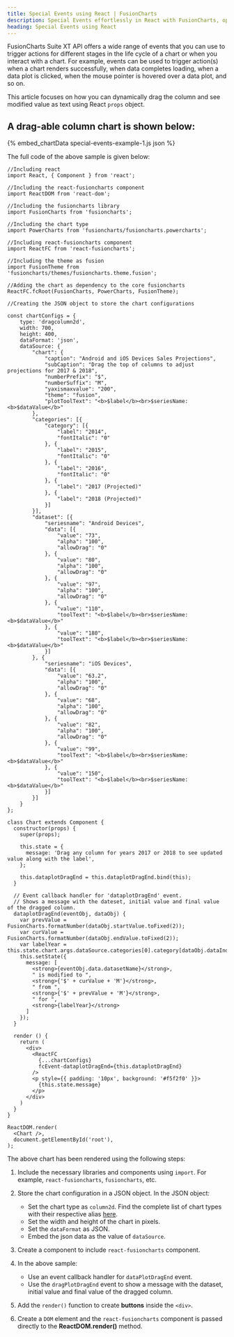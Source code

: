 ```yaml
---
title: Special Events using React | FusionCharts
description: Special Events effortlessly in React with FusionCharts, optimizing your data visualization capabilities for web applications seamlessly.
heading: Special Events using React
---
```


FusionCharts Suite XT API offers a wide range of events that you can use to trigger actions for different stages in the life cycle of a chart or when you interact with a chart. For example, events can be used to trigger action(s) when a chart renders successfully, when data completes loading, when a data plot is clicked, when the mouse pointer is hovered over a data plot, and so on.

This article focuses on how you can dynamically drag the column and see modified value as text using React `props` object.

## A drag-able column chart is shown below:

{% embed_chartData special-events-example-1.js json %}

The full code of the above sample is given below:

```
//Including react
import React, { Component } from 'react';

//Including the react-fusioncharts component
import ReactDOM from 'react-dom';

//Including the fusioncharts library
import FusionCharts from 'fusioncharts';

//Including the chart type
import PowerCharts from 'fusioncharts/fusioncharts.powercharts';

//Including react-fusioncharts component
import ReactFC from 'react-fusioncharts';

//Including the theme as fusion
import FusionTheme from 'fusioncharts/themes/fusioncharts.theme.fusion';

//Adding the chart as dependency to the core fusioncharts
ReactFC.fcRoot(FusionCharts, PowerCharts, FusionTheme);

//Creating the JSON object to store the chart configurations

const chartConfigs = {
	type: 'dragcolumn2d',
	width: 700,
	height: 400,
	dataFormat: 'json',
	dataSource: {
	    "chart": {
	        "caption": "Android and iOS Devices Sales Projections",
	        "subCaption": "Drag the top of columns to adjust projections for 2017 & 2018",
	        "numberPrefix": "$",
	        "numberSuffix": "M",
	        "yaxismaxvalue": "200",
	        "theme": "fusion",
	        "plotToolText": "<b>$label</b><br>$seriesName: <b>$dataValue</b>"
	    },
	    "categories": [{
	        "category": [{
                "label": "2014",
                "fontItalic": "0"
            }, {
                "label": "2015",
                "fontItalic": "0"
            }, {
                "label": "2016",
                "fontItalic": "0"
            }, {
                "label": "2017 (Projected)"
            }, {
                "label": "2018 (Projected)"
            }]
	    }],
	    "dataset": [{
	        "seriesname": "Android Devices",
	        "data": [{
                "value": "73",
                "alpha": "100",
                "allowDrag": "0"
            }, {
                "value": "80",
                "alpha": "100",
                "allowDrag": "0"
            }, {
                "value": "97",
                "alpha": "100",
                "allowDrag": "0"
            }, {
                "value": "110",
                "toolText": "<b>$label</b><br>$seriesName: <b>$dataValue</b>"
            }, {
                "value": "180",
                "toolText": "<b>$label</b><br>$seriesName: <b>$dataValue</b>"
            }]
        }, {
            "seriesname": "iOS Devices",
            "data": [{
                "value": "63.2",
                "alpha": "100",
                "allowDrag": "0"
            }, {
                "value": "68",
                "alpha": "100",
                "allowDrag": "0"
            }, {
                "value": "82",
                "alpha": "100",
                "allowDrag": "0"
            }, {
                "value": "99",
                "toolText": "<b>$label</b><br>$seriesName: <b>$dataValue</b>"
            }, {
                "value": "150",
                "toolText": "<b>$label</b><br>$seriesName: <b>$dataValue</b>"
            }]
	    }]
	}
};

class Chart extends Component {
  constructor(props) {
    super(props);

    this.state = {
      message: 'Drag any column for years 2017 or 2018 to see updated value along with the label',
    };

    this.dataplotDragEnd = this.dataplotDragEnd.bind(this);
  }

  // Event callback handler for 'dataplotDragEnd' event.
  // Shows a message with the dateset, initial value and final value of the dragged column.
  dataplotDragEnd(eventObj, dataObj) {
    var prevValue = FusionCharts.formatNumber(dataObj.startValue.toFixed(2));
    var curValue = FusionCharts.formatNumber(dataObj.endValue.toFixed(2));
    var labelYear = this.state.chart.args.dataSource.categories[0].category[dataObj.dataIndex].label
    this.setState({
      message: [
        <strong>{eventObj.data.datasetName}</strong>,
        " is modified to ",
        <strong>{'$' + curValue + 'M'}</strong>,
        " from ",
        <strong>{'$' + prevValue + 'M'}</strong>,
        " for ",
        <strong>{labelYear}</strong>
      ]
    });
  }

  render () {
    return (
      <div>
        <ReactFC
          {...chartConfigs}
          fcEvent-dataplotDragEnd={this.dataplotDragEnd}
        />
        <p style={{ padding: '10px', background: '#f5f2f0' }}>
          {this.state.message}
        </p>
      </div>
    )
  }
}

ReactDOM.render(
  <Chart />,
  document.getElementById('root'),
);
```

The above chart has been rendered using the following steps:

1. Include the necessary libraries and components using `import`. For example, `react-fusioncharts`, `fusioncharts`, etc.

2. Store the chart configuration in a JSON object. In the JSON object:
    * Set the chart type as `column2d`. Find the complete list of chart types with their respective alias [here](https://www.fusioncharts.com/dev/chart-guide/list-of-charts).
    * Set the width and height of the chart in pixels. 
    * Set the `dataFormat` as JSON.
    * Embed the json data as the value of `dataSource`.

3. Create a component to include `react-fusioncharts` component.

4. In the above sample:
	* Use an event callback handler for `dataPlotDragEnd` event.
	* Use the `dragPlotDragEnd` event to show a message with the dataset, initial value and final value of the dragged column.

5. Add the `render()` function to create **buttons** inside the `<div>`.

6. Create a `DOM` element and the `react-fusioncharts` component is passed directly to the **ReactDOM.render()** method.

